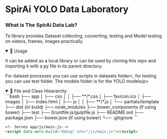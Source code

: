 <div>
      <h1>SpirAi YOLO Data Laboratory</h1>
  <div>
    <h3>What is The SpirAi Data Lab?</h3>
    <p>Te library provides Dataset collecting, converting, testing and Model testing on videos, frames, images practically. </p>
  </div>
  <div>
      <details open> 
            <summary>📘 Usage</summary>
            <p>It can be added as a local library or can be used by cloning this repo and importing it with a py file in its parent directory.</p>   
            <p>For dataset processes you can use scripts in datasets folder<, for testing you can use test folder. The models folder is for the YOLO models/p>
       </details>
  </div>
  <div>
      <details open> 
            <summary>🌲 File and Class Hieararchy</summary>
                  ```bash
                  ├── app
                  │   ├── css
                  │   │   ├── **/*.css
                  │   ├── favicon.ico
                  │   ├── images
                  │   ├── index.html
                  │   ├── js
                  │   │   ├── **/*.js
                  │   └── partials/template
                  ├── dist (or build)
                  ├── node_modules
                  ├── bower_components (if using bower)
                  ├── test
                  ├── Gruntfile.js/gulpfile.js
                  ├── README.md
                  ├── package.json
                  ├── bower.json (if using bower)
                  └── .gitignore
                  ```

  </div>
</div>


```html
<!- Serves app/js/main.js-->
<script data-aero-build="debug" src="/js/main.js"></script>
```
